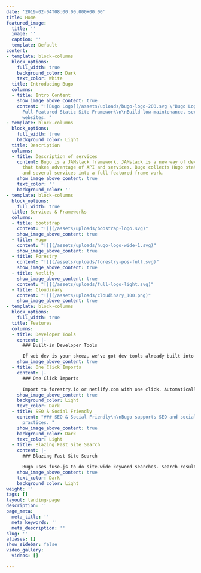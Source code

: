 ```yaml
---
date: '2019-02-04T08:00:00.000+00:00'
title: Home
featured_image:
  title: ''
  image: ''
  caption: ''
  template: Default
content:
- template: block-columns
  block_options:
    full_width: true
    background_color: Dark
    text_color: White
  title: Introducing Bugo
  columns:
  - title: Intro Content
    show_image_above_content: true
    content: "![Bugo Logo](/assets/uploads/bugo-logo-200.svg \"Bugo Logo\")\n\n##
      Full-Featured Static Site Framework\n\nBuild low-maintenance, secure, high performant
      websites. "
- template: block-columns
  block_options:
    full_width: true
    background_color: Light
  title: Description
  columns:
  - title: Description of services
    content: Bugo is a JAMstack framework. JAMstack is a new way of developing websites
      that takes advantage of API and services. Bugo collects Hugo static site generator
      and several services into a full-featured frame work.
    show_image_above_content: true
    text_color: ''
    background_color: ''
- template: block-columns
  block_options:
    full_width: true
  title: Services & Frameworks
  columns:
  - title: bootstrap
    content: "![](/assets/uploads/boostrap-logo.svg)"
    show_image_above_content: true
  - title: Hugo
    content: "![](/assets/uploads/hugo-logo-wide-1.svg)"
    show_image_above_content: true
  - title: Forestry
    content: "![](/assets/uploads/forestry-pos-full.svg)"
    show_image_above_content: true
  - title: Netlify
    show_image_above_content: true
    content: "![](/assets/uploads/full-logo-light.svg)"
  - title: Cloudinary
    content: "![](/assets/uploads/cloudinary_100.png)"
    show_image_above_content: true
- template: block-columns
  block_options:
    full_width: true
  title: Features
  columns:
  - title: Developer Tools
    content: |-
      ### Built-in Developer Tools

      If web dev is your skeez, we've got dev tools already built into the framework. Just clone the repository to your desktop and "npm install".
    show_image_above_content: true
  - title: One Click Imports
    content: |-
      ### One Click Imports

      Import to forestry.io or netlify.com with one click. Automatically copy Bugo into a new repository and import the repository to the service of your choice.
    show_image_above_content: true
    background_color: Light
    text_color: Dark
  - title: SEO & Social Friendly
    content: "### SEO & Social Friendly\n\nBugo supports SEO and social media best
      practices. "
    show_image_above_content: true
    background_color: Dark
    text_color: Light
  - title: Blazing Fast Site Search
    content: |-
      ### Blazing Fast Site Search

      Bugo uses fuse.js to do site-wide keyword searches. Search results are returned by relevance.
    show_image_above_content: true
    text_color: Dark
    background_color: Light
weight: ''
tags: []
layout: landing-page
description: ''
page_meta:
  meta_title: ''
  meta_keywords: ''
  meta_description: ''
slug: ''
aliases: []
show_sidebar: false
video_gallery:
  videos: []

---
```

